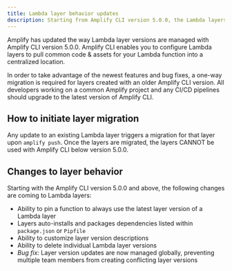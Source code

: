 ```yaml
---
title: Lambda layer behavior updates
description: Starting from Amplify CLI version 5.0.0, the Lambda layers behavior in Amplify CLI has been updated significantly
---
```

Amplify has updated the way Lambda layer versions are managed with Amplify CLI version 5.0.0. Amplify CLI enables you to configure Lambda layers to pull common code & assets for your Lambda function into a centralized location. 

In order to take advantage of the newest features and bug fixes, a one-way migration is required for layers created with an older Amplify CLI version. All developers working on a common Amplify project and any CI/CD pipelines should upgrade to the latest version of Amplify CLI.

## How to initiate layer migration

Any update to an existing Lambda layer triggers a migration for that layer upon `amplify push`. Once the layers are migrated, the layers CANNOT be used with Amplify CLI below version 5.0.0.

## Changes to layer behavior

Starting with the Amplify CLI version 5.0.0 and above, the following changes are coming to Lambda layers:
- Ability to pin a function to always use the latest layer version of a Lambda layer
- Layers auto-installs and packages dependencies listed within `package.json` or `Pipfile`
- Ability to customize layer version descriptions
- Ability to delete individual Lambda layer versions
- _Bug fix:_ Layer version updates are now managed globally, preventing multiple team members from creating conflicting layer versions